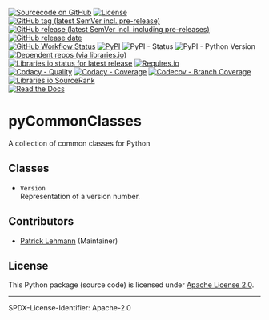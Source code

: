 [![Sourcecode on GitHub](https://img.shields.io/badge/Paebbels-pyCommonClasses-323131.svg?logo=github&longCache=true)](https://github.com/Paebbels/pyCommonClasses)
[![License](https://img.shields.io/badge/code%20license-Apache%20License%2C%202.0-lightgrey?logo=GitHub)](LICENSE.md)
[![GitHub tag (latest SemVer incl. pre-release)](https://img.shields.io/github/v/tag/Paebbels/pyCommonClasses?logo=GitHub&include_prereleases)](https://github.com/Paebbels/pyCommonClasses/tags)
[![GitHub release (latest SemVer incl. including pre-releases)](https://img.shields.io/github/v/release/Paebbels/pyCommonClasses?logo=GitHub&include_prereleases)](https://github.com/Paebbels/pyCommonClasses/releases/latest)
[![GitHub release date](https://img.shields.io/github/release-date/Paebbels/pyCommonClasses?logo=GitHub&)](https://github.com/Paebbels/pyCommonClasses/releases)  
[![GitHub Workflow Status](https://img.shields.io/github/workflow/status/Paebbels/pyCommonClasses/Test,%20Coverage%20and%20Release?label=Workflow&logo=GitHub)](https://github.com/Paebbels/pyCommonClasses/actions?query=workflow%3A%22Test%2C+Coverage+and+Release%22)
[![PyPI](https://img.shields.io/pypi/v/pyCommonClasses?logo=PyPI)](https://pypi.org/project/pyCommonClasses/)
![PyPI - Status](https://img.shields.io/pypi/status/pyCommonClasses?logo=PyPI)
![PyPI - Python Version](https://img.shields.io/pypi/pyversions/pyCommonClasses?logo=PyPI)
[![Dependent repos (via libraries.io)](https://img.shields.io/librariesio/dependent-repos/pypi/pyCommonClasses)](https://github.com/Paebbels/pyCommonClasses/network/dependents)  
[![Libraries.io status for latest release](https://img.shields.io/librariesio/release/pypi/pyCommonClasses)](https://libraries.io/github/Paebbels/pyCommonClasses)
[![Requires.io](https://img.shields.io/requires/github/Paebbels/pyCommonClasses)](https://requires.io/github/Paebbels/pyCommonClasses/requirements/?branch=master)  
[![Codacy - Quality](https://img.shields.io/codacy/grade/9672f1af81884374b46d18c494c0bcc5?logo=Codacy)](https://www.codacy.com/manual/Paebbels/pyCommonClasses)
[![Codacy - Coverage](https://img.shields.io/codacy/coverage/9672f1af81884374b46d18c494c0bcc5?logo=Codacy)](https://www.codacy.com/manual/Paebbels/pyCommonClasses)
[![Codecov - Branch Coverage](https://img.shields.io/codecov/c/github/Paebbels/pyCommonClasses?logo=Codecov)](https://codecov.io/gh/Paebbels/pyCommonClasses)
[![Libraries.io SourceRank](https://img.shields.io/librariesio/sourcerank/pypi/pyCommonClasses)](https://libraries.io/github/Paebbels/pyCommonClasses/sourcerank)  
[![Read the Docs](https://img.shields.io/readthedocs/pycommonclasses)](https://pyCommonClasses.readthedocs.io/en/latest/) 

# pyCommonClasses

A collection of common classes for Python


## Classes
* `Version`  
  Representation of a version number.


## Contributors

* [Patrick Lehmann](https://github.com/Paebbels) (Maintainer)


## License

This Python package (source code) is licensed under [Apache License 2.0](LICENSE.md).

<!-- The accompanying documentation is licensed under Creative Commons - Attribution-4.0 (CC-BY 4.0). -->


-------------------------

SPDX-License-Identifier: Apache-2.0
